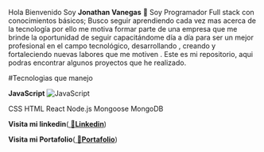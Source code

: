 


Hola Bienvenido Soy **Jonathan Vanegas** 👋
Soy Programador Full stack con conocimientos básicos; Busco seguir aprendiendo cada vez mas acerca de la tecnología por ello me motiva formar parte de una empresa que me brinde la oportunidad de seguir capacitándome día a día para ser un mejor profesional en el campo tecnológico, desarrollando , creando y fortaleciendo nuevas labores que me motiven .
Este es mi repositorio, aqui podras encontrar algunos proyectos que he realizado.

#Tecnologias que manejo


**JavaScript**
![JavaScript](https://cdn.iconscout.com/icon/free/png-256/javascript-2038874-1720087.png)

CSS
HTML
React
Node.js
Mongoose
MongoDB




**Visita mi linkedin**([
:pencil:**Linkedin**](https://www.linkedin.com/in/jonathanvanegasdeveloper/))


**Visita mi Portafolio**([
:briefcase:**Portafolio**](https://briefcase-jv.netlify.app/))

